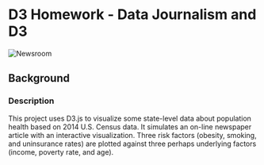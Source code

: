 # D3 Homework - Data Journalism and D3

![Newsroom](https://media.giphy.com/media/v2xIous7mnEYg/giphy.gif)

## Background

### Description
This project uses D3.js to visualize some state-level data about population health based on 2014 U.S. Census data.  It simulates an on-line newspaper article with an interactive visualization.  Three risk factors (obesity, smoking, and uninsurance rates) are plotted against three perhaps underlying factors (income, poverty rate, and age).
